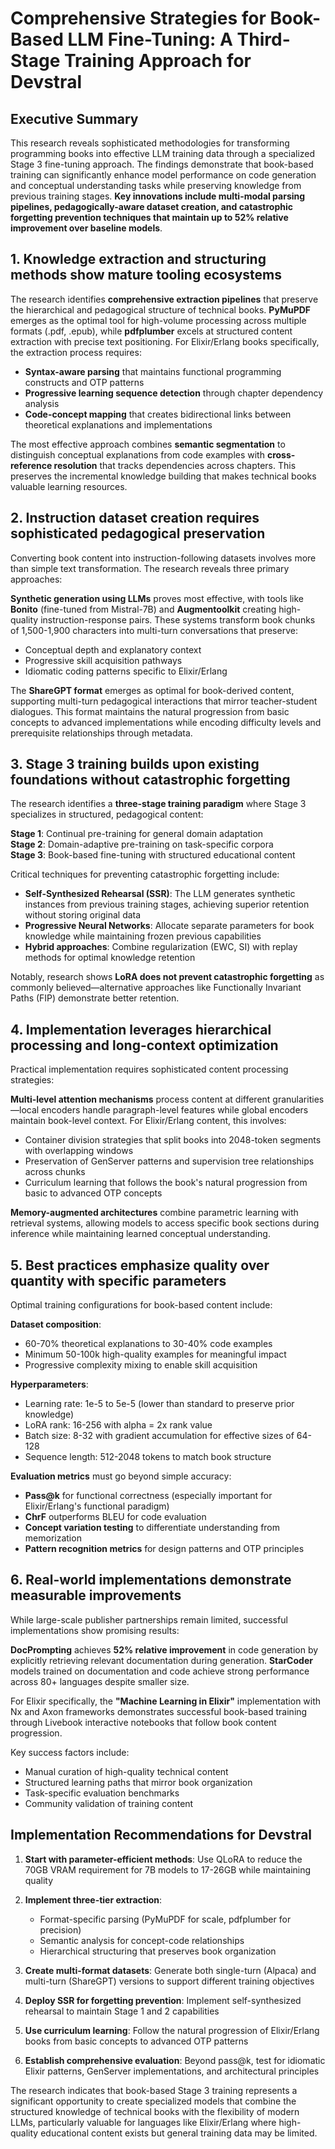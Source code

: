 # Comprehensive Strategies for Book-Based LLM Fine-Tuning: A Third-Stage Training Approach for Devstral

## Executive Summary

This research reveals sophisticated methodologies for transforming programming books into effective LLM training data through a specialized Stage 3 fine-tuning approach. The findings demonstrate that book-based training can significantly enhance model performance on code generation and conceptual understanding tasks while preserving knowledge from previous training stages. **Key innovations include multi-modal parsing pipelines, pedagogically-aware dataset creation, and catastrophic forgetting prevention techniques that maintain up to 52% relative improvement over baseline models**.

## 1. Knowledge extraction and structuring methods show mature tooling ecosystems

The research identifies **comprehensive extraction pipelines** that preserve the hierarchical and pedagogical structure of technical books. **PyMuPDF** emerges as the optimal tool for high-volume processing across multiple formats (.pdf, .epub), while **pdfplumber** excels at structured content extraction with precise text positioning. For Elixir/Erlang books specifically, the extraction process requires:

- **Syntax-aware parsing** that maintains functional programming constructs and OTP patterns
- **Progressive learning sequence detection** through chapter dependency analysis
- **Code-concept mapping** that creates bidirectional links between theoretical explanations and implementations

The most effective approach combines **semantic segmentation** to distinguish conceptual explanations from code examples with **cross-reference resolution** that tracks dependencies across chapters. This preserves the incremental knowledge building that makes technical books valuable learning resources.

## 2. Instruction dataset creation requires sophisticated pedagogical preservation

Converting book content into instruction-following datasets involves more than simple text transformation. The research reveals three primary approaches:

**Synthetic generation using LLMs** proves most effective, with tools like **Bonito** (fine-tuned from Mistral-7B) and **Augmentoolkit** creating high-quality instruction-response pairs. These systems transform book chunks of 1,500-1,900 characters into multi-turn conversations that preserve:
- Conceptual depth and explanatory context
- Progressive skill acquisition pathways
- Idiomatic coding patterns specific to Elixir/Erlang

The **ShareGPT format** emerges as optimal for book-derived content, supporting multi-turn pedagogical interactions that mirror teacher-student dialogues. This format maintains the natural progression from basic concepts to advanced implementations while encoding difficulty levels and prerequisite relationships through metadata.

## 3. Stage 3 training builds upon existing foundations without catastrophic forgetting

The research identifies a **three-stage training paradigm** where Stage 3 specializes in structured, pedagogical content:

**Stage 1**: Continual pre-training for general domain adaptation  
**Stage 2**: Domain-adaptive pre-training on task-specific corpora  
**Stage 3**: Book-based fine-tuning with structured educational content

Critical techniques for preventing catastrophic forgetting include:

- **Self-Synthesized Rehearsal (SSR)**: The LLM generates synthetic instances from previous training stages, achieving superior retention without storing original data
- **Progressive Neural Networks**: Allocate separate parameters for book knowledge while maintaining frozen previous capabilities
- **Hybrid approaches**: Combine regularization (EWC, SI) with replay methods for optimal knowledge retention

Notably, research shows **LoRA does not prevent catastrophic forgetting** as commonly believed—alternative approaches like Functionally Invariant Paths (FIP) demonstrate better retention.

## 4. Implementation leverages hierarchical processing and long-context optimization

Practical implementation requires sophisticated content processing strategies:

**Multi-level attention mechanisms** process content at different granularities—local encoders handle paragraph-level features while global encoders maintain book-level context. For Elixir/Erlang content, this involves:
- Container division strategies that split books into 2048-token segments with overlapping windows
- Preservation of GenServer patterns and supervision tree relationships across chunks
- Curriculum learning that follows the book's natural progression from basic to advanced OTP concepts

**Memory-augmented architectures** combine parametric learning with retrieval systems, allowing models to access specific book sections during inference while maintaining learned conceptual understanding.

## 5. Best practices emphasize quality over quantity with specific parameters

Optimal training configurations for book-based content include:

**Dataset composition**: 
- 60-70% theoretical explanations to 30-40% code examples
- Minimum 50-100k high-quality examples for meaningful impact
- Progressive complexity mixing to enable skill acquisition

**Hyperparameters**:
- Learning rate: 1e-5 to 5e-5 (lower than standard to preserve prior knowledge)
- LoRA rank: 16-256 with alpha = 2x rank value
- Batch size: 8-32 with gradient accumulation for effective sizes of 64-128
- Sequence length: 512-2048 tokens to match book structure

**Evaluation metrics** must go beyond simple accuracy:
- **Pass@k** for functional correctness (especially important for Elixir/Erlang's functional paradigm)
- **ChrF** outperforms BLEU for code evaluation
- **Concept variation testing** to differentiate understanding from memorization
- **Pattern recognition metrics** for design patterns and OTP principles

## 6. Real-world implementations demonstrate measurable improvements

While large-scale publisher partnerships remain limited, successful implementations show promising results:

**DocPrompting** achieves **52% relative improvement** in code generation by explicitly retrieving relevant documentation during generation. **StarCoder** models trained on documentation and code achieve strong performance across 80+ languages despite smaller size.

For Elixir specifically, the **"Machine Learning in Elixir"** implementation with Nx and Axon frameworks demonstrates successful book-based training through Livebook interactive notebooks that follow book content progression.

Key success factors include:
- Manual curation of high-quality technical content
- Structured learning paths that mirror book organization  
- Task-specific evaluation benchmarks
- Community validation of training content

## Implementation Recommendations for Devstral

1. **Start with parameter-efficient methods**: Use QLoRA to reduce the 70GB VRAM requirement for 7B models to 17-26GB while maintaining quality

2. **Implement three-tier extraction**: 
   - Format-specific parsing (PyMuPDF for scale, pdfplumber for precision)
   - Semantic analysis for concept-code relationships
   - Hierarchical structuring that preserves book organization

3. **Create multi-format datasets**: Generate both single-turn (Alpaca) and multi-turn (ShareGPT) versions to support different training objectives

4. **Deploy SSR for forgetting prevention**: Implement self-synthesized rehearsal to maintain Stage 1 and 2 capabilities

5. **Use curriculum learning**: Follow the natural progression of Elixir/Erlang books from basic concepts to advanced OTP patterns

6. **Establish comprehensive evaluation**: Beyond pass@k, test for idiomatic Elixir patterns, GenServer implementations, and architectural principles

The research indicates that book-based Stage 3 training represents a significant opportunity to create specialized models that combine the structured knowledge of technical books with the flexibility of modern LLMs, particularly valuable for languages like Elixir/Erlang where high-quality educational content exists but general training data may be limited.
